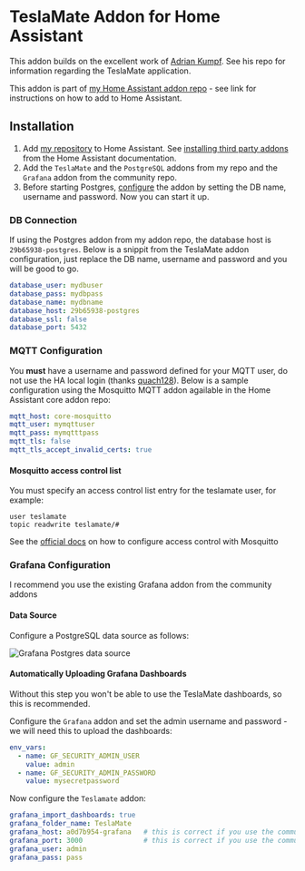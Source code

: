 # TeslaMate Addon for Home Assistant

This addon builds on the excellent work of [Adrian Kumpf](https://github.com/adriankumpf/teslamate). See his repo for information regarding the TeslaMate application.

This addon is part of [my Home Assistant addon repo](https://github.com/matt-FFFFFF/hassio-addon-repository) - see link for instructions on how to add to Home Assistant.

## Installation

1. Add [my repository](https://github.com/matt-FFFFFF/hassio-addon-repository) to Home Assistant. See [installing third party addons](https://www.home-assistant.io/hassio/installing_third_party_addons/) from the Home Assistant documentation.
2. Add the `TeslaMate` and the `PostgreSQL` addons from my repo and the `Grafana` addon from the community repo.
3. Before starting Postgres, [configure](https://github.com/matt-FFFFFF/hassio-addon-postgres/blob/main/README.md) the addon by setting the DB name, username and password. Now you can start it up.

### DB Connection

If using the Postgres addon from my addon repo, the database host is `29b65938-postgres`. Below is a snippit from the TeslaMate addon configuration, just replace the DB name, username and password and you will be good to go.

```yaml
database_user: mydbuser
database_pass: mydbpass
database_name: mydbname
database_host: 29b65938-postgres
database_ssl: false
database_port: 5432
```

### MQTT Configuration

You **must** have a username and password defined for your MQTT user, do not use the HA local login (thanks [quach128](https://github.com/quach128)). Below is a sample configuration using the Mosquitto MQTT addon agailable in the Home Assistant core addon repo:

```yaml
mqtt_host: core-mosquitto
mqtt_user: mymqttuser
mqtt_pass: mymqtttpass
mqtt_tls: false
mqtt_tls_accept_invalid_certs: true
```

#### Mosquitto access control list

You must specify an access control list entry for the teslamate user, for example:

```text
user teslamate
topic readwrite teslamate/#
```

See the [official docs](https://github.com/home-assistant/addons/blob/master/mosquitto/DOCS.md) on how to configure access control with Mosquitto

### Grafana Configuration

I recommend you use the existing Grafana addon from the community addons

#### Data Source

Configure a PostgreSQL data source as follows:

![Grafana Postgres data source](https://raw.githubusercontent.com/matt-FFFFFF/hassio-addon-teslamate/main/media/grafana-postgres.png)

#### Automatically Uploading Grafana Dashboards

Without this step you won't be able to use the TeslaMate dashboards, so this is recommended.

Configure the `Grafana` addon and set the admin username and password - we will need this to upload the dashboards:

```yaml
env_vars:
  - name: GF_SECURITY_ADMIN_USER
    value: admin
  - name: GF_SECURITY_ADMIN_PASSWORD
    value: mysecretpassword
```

Now configure the `Teslamate` addon:

```yaml
grafana_import_dashboards: true
grafana_folder_name: TeslaMate
grafana_host: a0d7b954-grafana   # this is correct if you use the community addon
grafana_port: 3000               # this is correct if you use the community addon
grafana_user: admin
grafana_pass: pass
```
